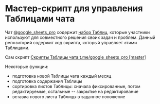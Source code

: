# Мастер-скрипт для управления Таблицами чата

Чат [@google_sheets_pro](https://t.me/google_sheets_pro) содержит [набор Таблиц](https://drive.google.com/drive/folders/1mgzpM6dID_GUnzo-aQAAEv3kpFEmtgPx), которые участники используют для совместного решения своих задач и проблем. Данный репозиторий содержит код скрипта, который управляет этими Таблицами.

Сам скрипт [Скрипты Таблицы чата t.me/google_sheets_pro [master]](https://script.google.com/d/1H8evtH2eYLg5lFUwlI_ao2kk4bN-Q1Zqt8r90cj-JaS6Wk5Gwvh6OoRc/edit?usp=sharing)

Некоторые функции:

* подготовка новой Таблицы чата каждый месяц
* подготовка содержания Таблицы
* сортировка листов Таблицы: сначала фиксированные, потом редактируемые, остальные -- закрытые на редактирование
* вставка нового листа Таблицы в заданное положение
